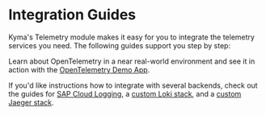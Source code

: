 # Integration Guides

Kyma's Telemetry module makes it easy for you to integrate the telemetry services you need. The following guides support you step by step:

Learn about OpenTelemetry in a near real-world environment and see it in action with the [OpenTelemetry Demo App](./opentelemetry-demo/README.md).

If you'd like instructions how to integrate with several backends, check out the guides for [SAP Cloud Logging](./cloudlogging/README.md), a [custom Loki stack](./loki/README.md), and a [custom Jaeger stack](./loki/README.md).
